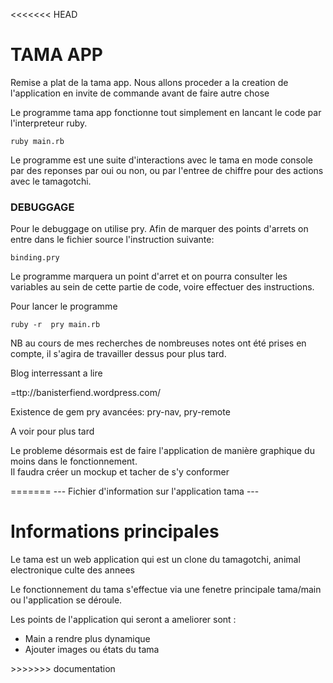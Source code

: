<<<<<<< HEAD
<h1>TAMA APP</h1>

Remise a plat de la tama app.
Nous allons proceder a la creation de l'application en invite de commande avant de faire autre chose

Le programme tama app fonctionne tout simplement en lancant le code par l'interpreteur ruby.

```
ruby main.rb

```
Le programme est une suite d'interactions avec le tama en mode console par des reponses par
oui ou non, ou par l'entree de chiffre pour des actions avec le tamagotchi.

<h3>DEBUGGAGE</h3>
Pour le debuggage on utilise pry. 
Afin de marquer des points d'arrets on entre dans le fichier source l'instruction suivante:

```
binding.pry

```
Le programme marquera un point d'arret et on pourra consulter les variables au sein de cette partie
de code, voire effectuer des instructions.

Pour lancer le programme

```
ruby -r  pry main.rb 

```

NB au cours de mes recherches de nombreuses notes ont été prises en compte, il s'agira de travailler
dessus pour plus tard. <br>

Blog interressant a lire 

=ttp://banisterfiend.wordpress.com/

Existence de gem pry avancées: pry-nav, pry-remote

A voir pour plus tard 


Le probleme désormais est de faire l'application de manière graphique du moins dans le fonctionnement.<br>
Il faudra créer un mockup et tacher de s'y conformer


















=======
--- Fichier d'information sur l'application tama ---

<h1>Informations principales </h1>

Le tama est un web application qui est un clone du tamagotchi, animal electronique culte des annees

Le fonctionnement du tama s'effectue via une fenetre principale tama/main ou l'application se
déroule.

Les points de l'application qui seront a ameliorer sont :

<ul>
    <li>Main a rendre plus dynamique </li>
    <li>Ajouter images ou états du tama </li>
</ul>
>>>>>>> documentation
